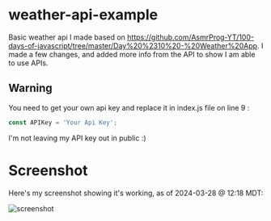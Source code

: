 # weather-api-example
Basic weather api I made based on https://github.com/AsmrProg-YT/100-days-of-javascript/tree/master/Day%20%2310%20-%20Weather%20App. I made a few changes, and added more info from the API to show I am able to use APIs. 


## Warning
You need to get your own api key and replace it in index.js file on line 9 :

```javascript
const APIKey = 'Your Api Key';
```
I'm not leaving my API key out in public :)

# Screenshot
Here's my screenshot showing it's working, as of 2024-03-28 @ 12:18 MDT:

![screenshot](api-usage-screenshot.jpg)
